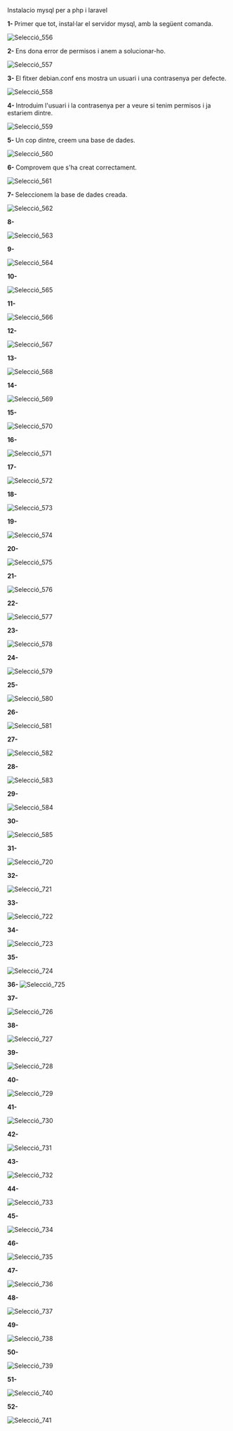Instalacio mysql per a php i laravel




<b>1- </b>Primer que tot, instal·lar el servidor mysql, amb la següent comanda.


![Selecció_556](https://user-images.githubusercontent.com/91245889/162403647-c48cdc15-975a-4ab1-b83b-12bf4eb88c52.png)

<b>2- </b>Ens dona error de permisos i anem a solucionar-ho.


![Selecció_557](https://user-images.githubusercontent.com/91245889/162404259-1173bf20-52b3-4a0c-96a5-0d54ebda3d39.png)


<b>3- </b>El fitxer debian.conf ens mostra un usuari i una contrasenya per defecte.


![Selecció_558](https://user-images.githubusercontent.com/91245889/162404264-1c7741f4-168c-4413-bf57-72f71b476141.png)

<b>4- </b>Introduim l'usuari i la contrasenya per a veure si tenim permisos i ja estariem dintre.

![Selecció_559](https://user-images.githubusercontent.com/91245889/162404280-6a20dda6-e581-4c94-a7df-ab1594c9c615.png)


<b>5- </b>Un cop dintre, creem una base de dades.

![Selecció_560](https://user-images.githubusercontent.com/91245889/162404308-116a015c-ec02-4f45-b85c-d241a2ef429f.png)


<b>6- </b>Comprovem que s'ha creat correctament.


![Selecció_561](https://user-images.githubusercontent.com/91245889/162404326-1f31c0f1-77c2-4a1e-935c-97bb7b02fbbe.png)

<b>7- </b>Seleccionem la base de dades creada.


![Selecció_562](https://user-images.githubusercontent.com/91245889/162404344-8e071ed5-7e83-4bd1-9e72-eb2b0adb5af0.png)

<b>8- </b>


![Selecció_563](https://user-images.githubusercontent.com/91245889/162404382-7ab574c4-1602-49a8-a0c8-6e84747d3957.png)

<b>9- </b>


![Selecció_564](https://user-images.githubusercontent.com/91245889/162404406-76f447a4-82f1-431d-bf87-f6bb8af514c5.png)



<b>10- </b>

![Selecció_565](https://user-images.githubusercontent.com/91245889/162404455-aaf63257-6338-4e40-ade4-3bb02e88dcac.png)


<b>11- </b>

![Selecció_566](https://user-images.githubusercontent.com/91245889/162404461-45895392-f074-4397-b8b5-4eef8560b5ac.png)



<b>12- </b>

![Selecció_567](https://user-images.githubusercontent.com/91245889/162404491-7640c694-5eca-478d-9759-a56a09a0ecfa.png)


<b>13- </b>

![Selecció_568](https://user-images.githubusercontent.com/91245889/162404526-bab34070-447b-4c5b-80a1-fd576c03a60c.png)


<b>14- </b>

![Selecció_569](https://user-images.githubusercontent.com/91245889/162404535-f3fa5644-3444-4df6-b284-c8ab7a9dbbcf.png)


<b>15- </b>


![Selecció_570](https://user-images.githubusercontent.com/91245889/162404547-fee4f15c-87d1-4944-bd91-0df87a63d2f2.png)

<b>16- </b>


![Selecció_571](https://user-images.githubusercontent.com/91245889/162404566-6b91209c-ee7d-47b0-9702-f01cc2f0edd8.png)

<b>17- </b>


![Selecció_572](https://user-images.githubusercontent.com/91245889/162404574-bf883cfc-962d-47d2-9844-a34d6ca9570f.png)

<b>18- </b>


![Selecció_573](https://user-images.githubusercontent.com/91245889/162404584-d4de4363-fa31-4081-b3dc-e44eff002881.png)

<b>19- </b>

![Selecció_574](https://user-images.githubusercontent.com/91245889/162404602-08e1f481-5d92-4268-8ac3-56411257b7de.png)


<b>20- </b>

![Selecció_575](https://user-images.githubusercontent.com/91245889/162404626-758a74b6-85a2-4d24-b1a9-cfd467cea0c5.png)


<b>21- </b>

![Selecció_576](https://user-images.githubusercontent.com/91245889/162404642-d433b58b-e083-4a78-943e-c9e227b38089.png)


<b>22- </b>

![Selecció_577](https://user-images.githubusercontent.com/91245889/162404667-31c17f0d-cd37-4255-a314-75c474a5199b.png)


<b>23- </b>


![Selecció_578](https://user-images.githubusercontent.com/91245889/162404676-d98c0760-0ad4-4fbe-9631-18f15d19d888.png)

<b>24- </b>

![Selecció_579](https://user-images.githubusercontent.com/91245889/162404692-b84b3022-0dc7-4952-b6ef-3be9556e34d1.png)


<b>25- </b>

![Selecció_580](https://user-images.githubusercontent.com/91245889/162404764-d98bc84e-f3e8-4ea0-a83c-d914f7f12ae2.png)


<b>26- </b>

![Selecció_581](https://user-images.githubusercontent.com/91245889/162404783-952578c5-c15a-411a-8596-7047686f5fe8.png)


<b>27- </b>

![Selecció_582](https://user-images.githubusercontent.com/91245889/162404821-f4ede74b-51ce-4f44-8ea9-718d570e1534.png)


<b>28- </b>


![Selecció_583](https://user-images.githubusercontent.com/91245889/162404829-a45890f1-3de8-46c2-a25d-ec432c39418f.png)

<b>29- </b>

![Selecció_584](https://user-images.githubusercontent.com/91245889/162404875-f4ea4f54-c266-43d8-b3fc-f562ad219425.png)


<b>30- </b>

![Selecció_585](https://user-images.githubusercontent.com/91245889/162404891-0f3b3fbe-21ec-4256-9b5f-7f206b31413e.png)


<b>31- </b>

![Selecció_720](https://user-images.githubusercontent.com/91245889/162404925-cb4cfb4d-073e-4ecb-80aa-eed02a3deb15.png)


<b>32- </b>


![Selecció_721](https://user-images.githubusercontent.com/91245889/162404936-21687201-cb41-4ea3-9a54-71791553b674.png)

<b>33- </b>

![Selecció_722](https://user-images.githubusercontent.com/91245889/162404968-2c064f62-4a5b-408c-99d3-b9e9d3f736b1.png)


<b>34- </b>


![Selecció_723](https://user-images.githubusercontent.com/91245889/162404976-b517923f-f161-41fc-812f-5e358b69bf90.png)

<b>35- </b>

![Selecció_724](https://user-images.githubusercontent.com/91245889/162404997-0b191c70-33b6-43a4-91dd-ff67bb28710e.png)


<b>36- </b>
![Selecció_725](https://user-images.githubusercontent.com/91245889/162405017-25f4ff4e-7ba4-4e60-8623-708ab6265f60.png)

<b>37- </b>

![Selecció_726](https://user-images.githubusercontent.com/91245889/162405070-72566ff2-4325-40e5-8548-5b3c529bdcc1.png)


<b>38- </b>

![Selecció_727](https://user-images.githubusercontent.com/91245889/162405091-650215ff-e8f6-4580-a954-ce606c1dad2f.png)


<b>39- </b>


![Selecció_728](https://user-images.githubusercontent.com/91245889/162405105-d93cfbe7-facb-47a7-945a-e51f423a83dd.png)

<b>40- </b>

![Selecció_729](https://user-images.githubusercontent.com/91245889/162405115-4a5aeca1-4a2f-47d6-a38b-884decb86d1d.png)


<b>41- </b>


![Selecció_730](https://user-images.githubusercontent.com/91245889/162405127-ff1ccd5a-076e-40ac-9679-9d5e2218fd52.png)

<b>42- </b>

![Selecció_731](https://user-images.githubusercontent.com/91245889/162405134-a2559395-543d-4006-92ea-963f3efe90b0.png)


<b>43- </b>

![Selecció_732](https://user-images.githubusercontent.com/91245889/162405147-e152382b-dff6-475d-8b0b-63f6b7e633df.png)


<b>44- </b>

![Selecció_733](https://user-images.githubusercontent.com/91245889/162405181-f79dd88a-5aa9-4ed3-8540-cac6151a28c1.png)



<b>45- </b>

![Selecció_734](https://user-images.githubusercontent.com/91245889/162405217-8ccc1f21-cc3d-4de4-b84a-24383ffaf674.png)


<b>46- </b>

![Selecció_735](https://user-images.githubusercontent.com/91245889/162405228-2747b445-f167-467f-834e-62876bf03a3f.png)


<b>47- </b>

![Selecció_736](https://user-images.githubusercontent.com/91245889/162405240-91b32fe8-e798-470c-989c-c0e3fd4f43f5.png)


<b>48- </b>

![Selecció_737](https://user-images.githubusercontent.com/91245889/162405278-491ff3f6-0f01-4e2a-b20d-76b411a64bd6.png)


<b>49- </b>


![Selecció_738](https://user-images.githubusercontent.com/91245889/162405316-24d806f0-c0db-4dad-bb25-2835db4a6df3.png)



<b>50- </b>

![Selecció_739](https://user-images.githubusercontent.com/91245889/162405326-1cc2c5a9-567b-432b-8e86-fed4787d472a.png)


<b>51- </b>

![Selecció_740](https://user-images.githubusercontent.com/91245889/162405336-2040a2ed-e920-4504-82d9-32f305a6aef8.png)


<b>52- </b>

![Selecció_741](https://user-images.githubusercontent.com/91245889/162405345-abdec36d-a59d-4748-be34-67ae0a3411ff.png)
